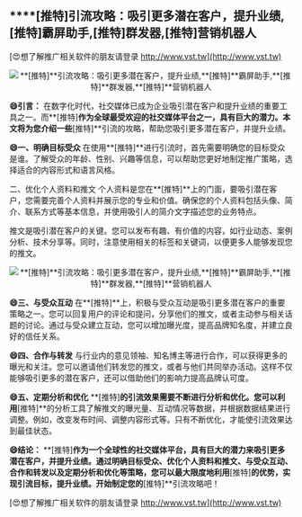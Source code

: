 ## ****[推特]**引流攻略：吸引更多潜在客户，提升业绩,**[推特]**霸屏助手,**[推特]**群发器,**[推特]**营销机器人**

[😍想了解推广相关软件的朋友请登录 http://www.vst.tw](http://www.vst.tw)

 <center><img src="https://vst.tw/MP4/tuiguang/png/0.png" alt="**[推特]**引流攻略：吸引更多潜在客户，提升业绩,**[推特]**霸屏助手,**[推特]**群发器,**[推特]**营销机器人"></center>

**😄引言：**
在数字化时代，社交媒体已成为企业吸引潜在客户和提升业绩的重要工具之一。而**[推特]**作为全球最受欢迎的社交媒体平台之一，具有巨大的潜力。本文将为您介绍一些**[推特]**引流的攻略，帮助您吸引更多潜在客户，并提升业绩。

**😄一、明确目标受众**
在使用**[推特]**进行引流时，首先需要明确您的目标受众是谁。了解受众的年龄、性别、兴趣等信息，可以帮助您更好地制定推广策略，选择适合的内容形式和语言风格。

二、优化个人资料和推文
个人资料是您在**[推特]**上的门面，要吸引潜在客户，您需要完善个人资料并展示您的专业和价值。确保您的个人资料包括头像、简介、联系方式等基本信息，并使用吸引人的简介文字描述您的业务特点。

推文是吸引潜在客户的关键。您可以发布有趣、有价值的内容，如行业动态、案例分析、技术分享等。同时，注意使用相关的标签和关键词，以便更多人能够发现您的推文。

 <center><img src="https://vst.tw/MP4/tuiguang/png/4.png" alt="**[推特]**引流攻略：吸引更多潜在客户，提升业绩,**[推特]**霸屏助手,**[推特]**群发器,**[推特]**营销机器人"></center>

**😄三、与受众互动**
在**[推特]**上，积极与受众互动是吸引更多潜在客户的重要策略之一。您可以回复用户的评论和提问，分享他们的推文，或者主动参与相关话题的讨论。通过与受众建立互动，您可以增加曝光度，提高品牌知名度，并建立良好的信任关系。

**😄四、合作与转发**
与行业内的意见领袖、知名博主等进行合作，可以获得更多的曝光和关注。您可以邀请他们转发您的推文，或者与他们共同举办活动。这样不仅能够吸引更多的潜在客户，还可以借助他们的影响力提高品牌认可度。

**😄五、定期分析和优化**
**[推特]**的引流效果需要不断进行分析和优化。您可以利用**[推特]**的分析工具了解推文的曝光量、互动情况等数据，并根据数据结果进行调整。例如，改变发布时间、调整内容形式等。只有不断优化，才能使引流效果达到最佳状态。

**😄结论：**
**[推特]**作为一个全球性的社交媒体平台，具有巨大的潜力来吸引更多潜在客户，并提升业绩。通过明确目标受众、优化个人资料和推文、与受众互动、合作和转发以及定期分析和优化等策略，您可以最大限度地利用**[推特]**的优势，实现引流目标，提升业绩。开始制定您的**[推特]**引流攻略吧！

[😍想了解推广相关软件的朋友请登录 http://www.vst.tw](http://www.vst.tw)




